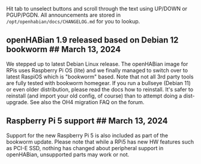 Hit tab to unselect buttons and scroll through the text using UP/DOWN or
PGUP/PGDN. All announcements are stored in `/opt/openhabian/docs/CHANGELOG.md`
for you to lookup.

## openHABian 1.9 released based on Debian 12 bookworm ## March 13, 2024
We stepped up to latest Debian Linux release. The openHABian image for RPis
uses Raspberry Pi OS (lite) and we finally managed to switch over to latest
RaspiOS which is "bookworm" based.
Note that not all 3rd party tools are fully tested with bookworm homegear.
If you run a bullseye (Debian 11) or even older distribution, please read the
docs how to reinstall. It's safer to reinstall (and import your old config,
of course) than to attempt doing a dist-upgrade.
See also the OH4 migration FAQ on the forum.

## Raspberry Pi 5 support ## March 13, 2024
Support for the new Raspberry Pi 5 is also included as part of the bookworm update.
Please note that while a RPi5 has new HW features such as PCI-E SSD, nothing has
changed about peripheral support in openHABian, unsupported parts may work or not.
